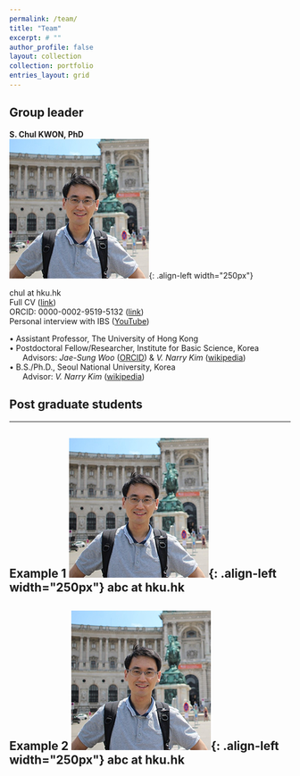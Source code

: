 ```yaml
---
permalink: /team/
title: "Team"
excerpt: # ""
author_profile: false
layout: collection
collection: portfolio
entries_layout: grid
---
```



## Group leader

**S. Chul KWON, PhD**  
![image-left](/assets/images/chul_crop250.jpg){: .align-left width="250px"}

chul at hku.hk  
Full CV ([link](https://docs.google.com/document/d/1DD6wrMcbN5_pdtMOqHPD9QHHbogzCGlcWsDIvN5EXYg/edit))  
ORCID: 0000-0002-9519-5132 ([link](https://orcid.org/0000-0002-9519-5132))  
Personal interview with IBS ([YouTube](https://www.youtube.com/watch?v=y6hLUCl_yrQ&feature=youtu.be))  
  
• Assistant Professor, The University of Hong Kong  
• Postdoctoral Fellow/Researcher, Institute for Basic Science, Korea  
&nbsp;&nbsp;&nbsp;&nbsp;&nbsp;&nbsp;Advisors: *Jae-Sung Woo* ([ORCID](http://orcid.org/0000-0001-9163-3433)) & *V. Narry Kim* ([wikipedia](https://en.wikipedia.org/wiki/V._Narry_Kim))  
• B.S./Ph.D., Seoul National University, Korea  
&nbsp;&nbsp;&nbsp;&nbsp;&nbsp;&nbsp;Advisor: *V. Narry Kim* ([wikipedia](https://en.wikipedia.org/wiki/V._Narry_Kim))   


## Post graduate students 
---
**Example 1**
![image-left](/assets/images/chul_crop250.jpg){: .align-left width="250px"}
abc at hku.hk
---
**Example 2**
![image-left](/assets/images/chul_crop250.jpg){: .align-left width="250px"}
abc at hku.hk
---
